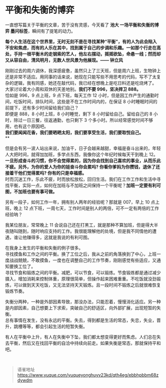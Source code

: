 # 平衡和失衡的博弈
一直想写篇关于平衡的文章，苦于没有灵感，今天看了 **池大 一场平衡和失衡的博弈 墨问标签**，瞬间有了提笔的动力。

**每个人生活在这个世界里，无时无刻不是在寻找某种“平衡”，有的人为此会陷入不安和焦虑，而有的人乐在其中，找到属于自己的步调和乐趣。一如那个行走在高处，手持一根平衡木的走钢索的艺人，他左右摆动，摇摇欲坠，命悬一线；然而却又从容自由，清风明月，无数人世风景为他展现。—— 钟立风**

刚刚过去的周六调休，我深感疲惫，虽然只上了三天班，但是周六上班，生物钟上还是非常不适应。用同事的话来说，她现在只能写些不用思考的代码，写不了太复杂的逻辑，我有同感，她还在敲代码，我已经在想晚上是吃日料还是吃烧烤了。  
大家讨论着大小周和双休的天差地别。**我们不要 996，坚决捍卫 888。**  
恰如是 996，9 点上班，9 点下班，每天工作 12 小时，但是因工作产生的通勤时间，吃饭时间，排队时间，这些是不在工作时间内的，在保证 8 小时睡眠时间的前提下，还有多少时间留给我们自己？  
即便是 888，8 小时上班，8 小时睡觉，剩下 8 小时留给自己。留给自己的 8 小时，除过一日三餐，往返通勤，也只剩下 3 个多小时。所以经常感觉时间不够用，也有这个原因吧。  
**我们要闻闻花香，我们要晒晒太阳，我们要享受生活，我们要取悦自己。**  
\*\*

但是会有另一波人站出来说，加油干，日子会越来越甜，幸福是奋斗出来的，年轻人大把时间，就得加加班，多学点东西，我像你这个年纪时候每天干到晚上 12。**一旦形成奋斗的习惯，你不会觉得累的，因为你会找到自己喜欢的事业，从而乐此不疲。另外，为你的爱人为你的娃奋斗你会累吗? 你看你爹妈为你攒钱，退休了还接着干他们觉得累吗? 你有的只是幸福感。**  
时而沉迷工作，乐此不疲，时而放松放松，回归生活。我们在工作工作和生活中寻找平衡，实际一点，如何在加班与不加班之间保持一个平衡呢？**加班一定要有利可图，不加班也要有事可做。**

另有一段子，如何工作一年，拥有别人两年的经验呢？那就是 007，早上 10 点上班，晚上 12 点下班，一周七天，工作时间是别人的两倍，可不一定有两倍的工作经验呐？

我某位朋友，常常晚上 11 会说自己还在打黑工，就是那种不算加班，但是得大半夜随叫随到，随时响应支持的工作。我很能理解他的处境，但是我不同情他的遭遇，谁让他赚得多，这就是我说的有利可图。

在我身上发生的平衡和失衡的例子很多。  
寻找摸鱼和工作之间的平衡。换了工位之后，我从之前的角落换到了中心，上班一度战战兢兢，不敢摸鱼，一度也在调整自己的工作节奏，刚刚感觉有些适应，又通知要换工位了。  
寻找节食和锻炼之间的平衡。减肥，可以节食，可以锻炼。节食锻炼都是通过减少摄入，增加消耗来控制体重，原理很简单，但操作起来困难重重。不吃饭就没劲锻炼，可以做到天天吃饭，又无法坚持天天锻炼。且一段时间不锻炼之后就很难恢复锻炼节奏。

失衡分两种，一种是外部因素导致，那没办法，只能忍着，慢慢消化适应。另一种是内部因素，自己想要上下求索，突破自己的舒适区，向外部扩展，出现短暂的失衡。  
总有事情在发生，没有永远的平衡。失去，得到都是生活的常态，失恋，失业，晋升，跳槽等等，都会引起生活的短暂失衡。

有人在平衡中上升，有人在失衡中下坠，我们都太想变得更好而焦虑。人们总在失去平衡，然后又在找回平衡的自洽中持续向前走。如果失衡是常态，那就保持平和吧。

<br>
  
> 语雀地址 https://www.yuque.com/yuqueyonghuyv23kd/qth4eg/ebbhpbbm68zdywdm